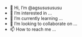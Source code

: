 - 👋 Hi, I’m @agsususususu
- 👀 I’m interested in ...
- 🌱 I’m currently learning ...
- 💞️ I’m looking to collaborate on ...
- 📫 How to reach me ...

<!---
agsususususu/agsususususu is a ✨ special ✨ repository because its `README.md` (this file) appears on your GitHub profile.
You can click the Preview link to take a look at your changes.
--->
